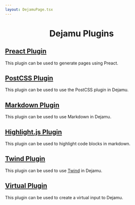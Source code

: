 ```yaml
---
layout: DejamuPage.tsx
---
```


<h1>
  <p align="center">
  Dejamu Plugins
  </p>
</h1>

<section class="center-box card-list">
  <article class="card">
    <h2><a href="https://github.com/ikasoba/dejamu/tree/main/plugins/preact">
    Preact Plugin
    </a></h2>
    <p>
    This plugin can be used to generate pages using Preact.
    </p>
  </article>

  <article class="card">
    <h2><a href="https://github.com/ikasoba/dejamu/tree/main/plugins/postcss">
    PostCSS Plugin
    </a></h2>
    <p>
    This plugin can be used to use the PostCSS plugin in Dejamu.
    </p>
  </article>

  <article class="card">
    <h2><a href="https://github.com/ikasoba/dejamu/tree/main/plugins/md">
    Markdown Plugin
    </a></h2>
    <p>
    This plugin can be used to use Markdown in Dejamu.
    </p>
  </article>

  <article class="card">
    <h2><a href="https://github.com/ikasoba/dejamu/tree/main/plugins/md/hljs">
    Highlight.js Plugin
    </a></h2>
    <p>
    This plugin can be used to highlight code blocks in markdown.
    </p>
  </article>

  <article class="card">
    <h2><a href="https://github.com/ikasoba/dejamu/tree/main/plugins/twind">
    Twind Plugin
    </a></h2>
    <p>
    This plugin can be used to use <a href="https://twind.style">Twind</a> in Dejamu.
    </p>
  </article>
 
  <article class="card">
    <h2><a href="https://github.com/ikasoba/dejamu/tree/main/plugins/virtual">
    Virtual Plugin
    </a></h2>
    <p>
    This plugin can be used to create a virtual input to Dejamu.
    </p>
  </article>
</section>
